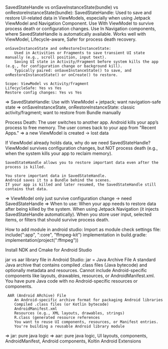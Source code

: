 SavedStateHandle vs onSaveInstanceState(bundle) vs onRestoreInstanceState(bundle):
	SavedStateHandle:
		Used to save and restore UI-related data in ViewModels, especially when using Jetpack ViewModel and Navigation Component.
		Use With ViewModel to survive process death or configuration changes.
		Use In Navigation components, where SavedStateHandle is automatically available.
		Works well with ViewModel, Lifecycle-aware, Safer for process death recovery.

	onSaveInstanceState and onRestoreInstanceState:
		Used in Activities or Fragments to save transient UI state manually (e.g., scroll position, input text).
		Saving UI state in Activity/Fragment before system kills the app (e.g., for configuration change or background kill).
		Typically paired: onSaveInstanceState() to save, and onRestoreInstanceState() or onCreate() to restore.

	Scope: ViewModel vs Activity/fragment
	LifecycleSafe: Yes vs Yes
	Restore config changes: Yes vs Yes
=> SavedStateHandle: Use with ViewModel + jetpack; want navigation-safe state
=> onSaveInstanceState, onRestoreInstanceState: classic activity/fragment; want to restore from Bundle manually

Process Death:
	The user switches to another app.
	Android kills your app’s process to free memory.
	The user comes back to your app from "Recent Apps."
=> a new ViewModel is created -> lost data

If ViewModel already holds data, why do we need SavedStateHandle?
	ViewModel survives configuration changes, but NOT process death (e.g., when the system kills your app to reclaim memory).

	SavedStateHandle allows you to restore important data even after the process is killed.

	You store important data in SavedStateHandle.
	Android saves it to a Bundle behind the scenes.
	If your app is killed and later resumed, the SavedStateHandle still contains that data.
=> ViewModel only just survive configuration change -> need SavedStateHandle
=> When to use:
	When your app needs to restore data after being killed by the system.
	When using Jetpack Navigation (it injects SavedStateHandle automatically).
	When you store user input, selected items, or filters that should survive process death.

How to add module in android studio:
	Import as module
	check settings file: include(":app", ":core", "ffmpeg-kit")
	implementation in build.gradle: implementation(project(":ffmpeg"))

Install NDK and Cmake for Android Studio




jar vs aar library file in Android Studio:
	jar = Java Archive File
		A standard Java archive that contains compiled .class files (Java bytecode) and optionally metadata and resources.
		Cannot include Android-specific components like layouts, drawables, resources, or AndroidManifest.xml.
		You have pure Java code with no Android-specific resources or components.

	 AAR (Android ARchive) File
		An Android-specific archive format for packaging Android libraries
		Compiled .class files (or Kotlin bytecode)		
		AndroidManifest.xml
		Resources (e.g., XML layouts, drawables, strings)
		R.class (generated resource references
		You want to reuse UI components, resources, or Manifest entries.
		You're building a reusable Android library module
=> jar: pure java logic
=> aar: pure java logic, UI layouts, components, AndroidManifest, Android components, Koltin Android Extensions